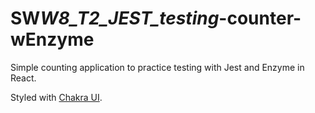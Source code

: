 # SW*W8_T2_JEST_testing*-counter-wEnzyme

Simple counting application to practice testing with Jest and Enzyme in React.

Styled with [Chakra UI](https://chakra-ui.com/).
